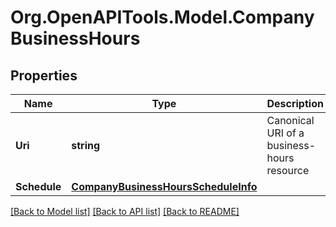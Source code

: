 
# Org.OpenAPITools.Model.CompanyBusinessHours

## Properties

Name | Type | Description | Notes
------------ | ------------- | ------------- | -------------
**Uri** | **string** | Canonical URI of a business-hours resource  | [optional] 
**Schedule** | [**CompanyBusinessHoursScheduleInfo**](CompanyBusinessHoursScheduleInfo.md) |  | [optional] 

[[Back to Model list]](../README.md#documentation-for-models)
[[Back to API list]](../README.md#documentation-for-api-endpoints)
[[Back to README]](../README.md)

